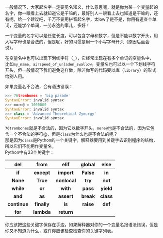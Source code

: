 一般情况下，大家起名字一定要见名知义，什么意思呢，就是你为某一个变量起的名字，你一眼看上去就知道它是干嘛的，最好别人一眼看上去也知道是干嘛的，还有呢，给一个建议吧，千万不要用拼音起名字，太low了是不是，你用有道查个单词，还能学个单词，一劳永逸的事儿，多好！		
 		
一个变量的名字可以是任意长度，可以包含字母和数字，但是不能以数字开头，用大写字母也是合法的，但是呢，好的习惯是用一个小写字母开头（原因后面会说）。		
		
在变量名中也可以出现下划线字符（`_`），它经常出现在有多个单词的变量名中，比如`my_name`，`airspeed_of_unladen_swallow`。变量名也可以以一个下划线字符开头，但一般情况下我们避免这样做，除非你写的代码要以库（`library`）的形式给别人用。		
		
如果变量名不合法，会有语法错误：		
```python		
>>> 76trombones = 'big parade' 		
SyntaxError: invalid syntax		
>>> more@ = 1000000		
SyntaxError: invalid syntax		
>>> class = 'Advanced Theoretical Zymurgy' 		
SyntaxError: invalid syntax		
```		
 		
`76trombones`就是不合法的，因为它以数字开头，`more@`也是不合法的，因为它包含一个不合法的字符@，但是`class`为什么也是不合法的呢？		
那是因为`class`是Python的一个关键字，解释器要用到关键字去识别程序的结构，所以它们不能用作变量名。		
Python中有33个关键字：		
 		
 | del      | from     | elif     | global  | else   |		
 | :--------: | :--------: | :--------: | :--: | :--: |		
 | **if**  | **except**   | **import**   | **False**  | **in**   |		
 | **None**  | **True** | **nonlocal** | **try** |  **not**   |		
 | **while**    | **or**  |  **with**    | **pass**| **yield**  |		
| **and**   | **as**  | **assert**  | **break**  | **class**  |		
 | **continue** | **finally**  | **is** | **raise** |  **def**   |		
 | **for**    | **lambda**   | **return**   |       |        |		
 		
 		
你应该把这些关键字保存在手边，如果解释器对你的一个变量名报语法错误，但是你又不知道为什么，或许你应该检查检查你的关键字列表。